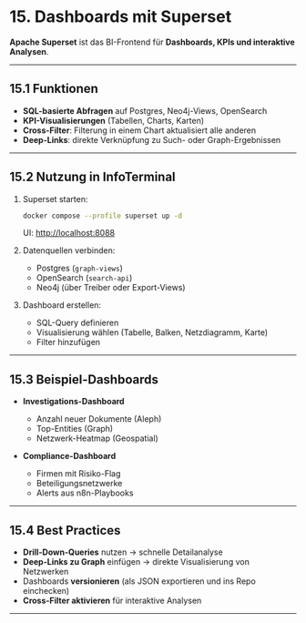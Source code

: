 # 15. Dashboards mit Superset

**Apache Superset** ist das BI-Frontend für **Dashboards, KPIs und interaktive Analysen**.

---

## 15.1 Funktionen

* **SQL-basierte Abfragen** auf Postgres, Neo4j-Views, OpenSearch
* **KPI-Visualisierungen** (Tabellen, Charts, Karten)
* **Cross-Filter**: Filterung in einem Chart aktualisiert alle anderen
* **Deep-Links**: direkte Verknüpfung zu Such- oder Graph-Ergebnissen

---

## 15.2 Nutzung in InfoTerminal

1. Superset starten:

   ```bash
   docker compose --profile superset up -d
   ```

   UI: [http://localhost:8088](http://localhost:8088)

2. Datenquellen verbinden:

   * Postgres (`graph-views`)
   * OpenSearch (`search-api`)
   * Neo4j (über Treiber oder Export-Views)

3. Dashboard erstellen:

   * SQL-Query definieren
   * Visualisierung wählen (Tabelle, Balken, Netzdiagramm, Karte)
   * Filter hinzufügen

---

## 15.3 Beispiel-Dashboards

* **Investigations-Dashboard**

  * Anzahl neuer Dokumente (Aleph)
  * Top-Entities (Graph)
  * Netzwerk-Heatmap (Geospatial)

* **Compliance-Dashboard**

  * Firmen mit Risiko-Flag
  * Beteiligungsnetzwerke
  * Alerts aus n8n-Playbooks

---

## 15.4 Best Practices

* **Drill-Down-Queries** nutzen → schnelle Detailanalyse
* **Deep-Links zu Graph** einfügen → direkte Visualisierung von Netzwerken
* Dashboards **versionieren** (als JSON exportieren und ins Repo einchecken)
* **Cross-Filter aktivieren** für interaktive Analysen

---
